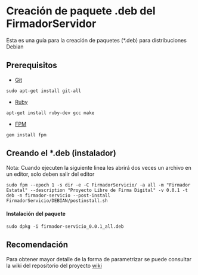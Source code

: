 # Creación de paquete .deb del FirmadorServidor

Esta es una guía para la creación de paquetes (*.deb) para distribuciones Debian

## Prerequisitos

- [Git](https://git-scm.com/)

```
sudo apt-get install git-all
```

- [Ruby](https://www.ruby-lang.org/es/)

```
apt-get install ruby-dev gcc make
```

- [FPM](https://github.com/jordansissel/fpm)

```
gem install fpm
```

## Creando el *.deb (instalador)

Nota: Cuando ejecuten la siguiente linea les abrirá dos veces un archivo en un editor, solo deben salir del editor

```
sudo fpm --epoch 1 -s dir -e -C FirmadorServicio/ -a all -m "Firmador Estatal" --description "Proyecto Libre de Firma Digital" -v 0.0.1 -t deb -n firmador-servicio --post-install FirmadorServicio/DEBIAN/postinstall.sh
```

#### Instalación del paquete

```
sudo dpkg -i firmador-servicio_0.0.1_all.deb
```

## Recomendación

Para obtener mayor detalle de la forma de parametrizar se puede consultar la wiki del repositorio del proyecto [wiki](https://github.com/jordansissel/fpm/wiki)
